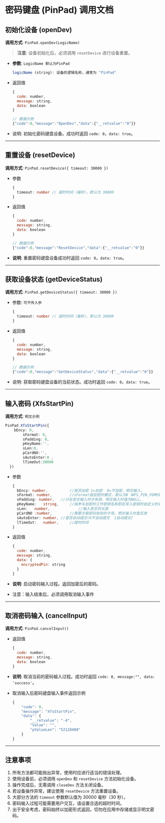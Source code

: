 # 密码键盘 (PinPad) 调用文档

## 初始化设备 (openDev)

**调用方式**: `PinPad.openDev(LogicName)`

> **注意**: 设备初始化后，必须调用 `resetDevice` 进行设备重置。

- **参数**:  `LogicName 默认为PinPad`
  
   ```ts
   logicName (string): 设备的逻辑名称，通常为 "PinPad"
   ```
   
- 返回值

  ```js
  { 
    code: number, 
    message: string, 
    data: boolean 
  }
  
  // 数据示例
  {"code":0,"message":"OpenDev","data":{"__retvalue":"0"}}
  ```
  
- 说明: 初始化密码键盘设备。成功时返回 `code: 0`，`data: true`。

------

## 重置设备 (resetDevice)

**调用方式**: `PinPad.resetDevice({ timeout: 30000 })`

- 参数

  ```typescript
  {
    timeout: number // 超时时间（毫秒），默认为 30000
  }
  ```
  
- 返回值

  ```js
  { 
    code: number, 
    message: string, 
    data: boolean 
  }
  
  // 数据示例
  {"code":0,"message":"ResetDevice","data":{"__retvalue":"0"}}
  ```
  
- **说明**: 重置密码键盘设备成功时返回 `code: 0`，`data: true`。

------

## 获取设备状态 (getDeviceStatus)

**调用方式**: `PinPad.getDeviceStatus({ timeout: 30000 })`

- 参数: `可不传入参`

  ```ts
  {
    timeout: number // 超时时间（毫秒），默认为 30000
  }
  ```
  
- 返回值

  ```js
  { 
    code: number, 
    message: string, 
    data: boolean 
  }
  
  // 数据示例
  {"code":0,"message":"GetDeviceStatus","data":{"__retvalue":"0"}}
  ```
  
- 说明: 获取密码键盘设备的当前状态。成功时返回 `code: 0`，`data: true`。

------

## 输入密码 (XfsStartPin)

**调用方式**:  `明文示例` 

```ts
PinPad.XfsStartPin({ 
    bEncy: 0, 
		sFormat: 0, 
		sPadding: 0,
		pKeyName:'',
		sLen:0,
		pCardNO:'',
		sAutoEnter:0 ,
		lTimeOut:30000
  })
```

- 参数

  ```ts
  {
    bEncy: number,			//是否加密 1=加密  0=不加密，明文输入。
  	sFormat: number,		//sFormat指加密的模式，默认为0（WFS_PIN_FORM3624）
  	sPadding: number, 	//只在密文输入时才有效，明文输入时值为NULL。
    pKeyName:	string,		//指参与加密的工作密钥名称即在导入密钥时自定义的名称。明文输入时值无效
    sLen:	number,				//输入密文的长度
    pCardNO	:number,		//需要关联密码校验的卡号。明文输入时值无效
    sAutoEnter:	number,	//是否自动提交(0不自动提交  1自动提交)
    lTimeOut:	number,		//超时时间
  }
  ```
  
- 返回值

  ```js
  { 
    code: number, 
    message: string, 
    data: {
      encryptedPin: string
    }
  }
  ```
  
- **说明**: 启动密码输入过程。返回加密后的密码。

- 注意：输入结束后，必须调用取消输入事件

------

## 取消密码输入 (cancelInput)

**调用方式**: `PinPad.cancelInput()`

- 返回值

  ```js
  { 
    code: number, 
    message: string, 
    data: boolean 
  }
  ```
  
- **说明**: 取消当前的密码输入过程。成功时返回 `code: 0, message:"", data: 'success'`。

- 取消输入后密码键盘输入事件返回示例

  ```js
  {
      "code": 0,
      "message": "XfsStartPin",
      "data": {
          "__retvalue": "-4",
          "Value": "",
          "pValueLen": "52128408"
      }
  }
  ```

  

------

## 注意事项

1. 所有方法都可能抛出异常，使用时应进行适当的错误处理。
2. 使用设备前，必须调用 `openDev` 和 `resetDevice` 方法初始化设备。
3. 操作完成后，无需调用 `closeDev` 方法关闭设备。
4. 若设备操作异常，建议使用 `resetDevice` 方法重置设备。
5. 大部分方法的 `timeout` 参数默认值为 30000 毫秒（30 秒）。
6. 密码输入过程可能需要用户交互，请设置合适的超时时间。
7. 出于安全考虑，密码始终以加密形式返回，切勿在应用中存储或显示明文密码。
